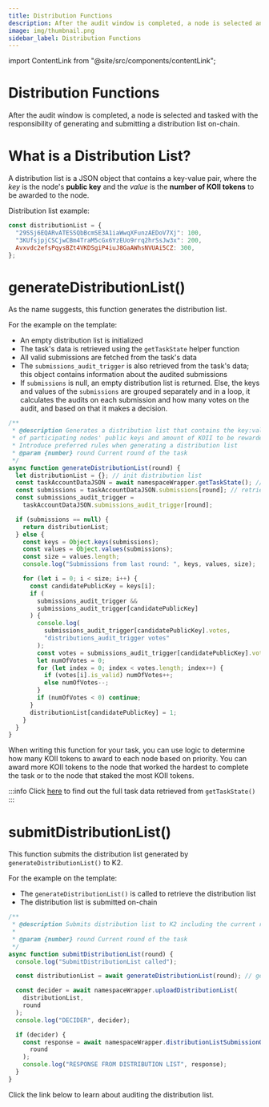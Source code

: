 ```yaml
---
title: Distribution Functions
description: After the audit window is completed, a node is selected and tasked with the responsibility of generating and submitting a distribution list on-chain.
image: img/thumbnail.png
sidebar_label: Distribution Functions
---
```


import ContentLink from "@site/src/components/contentLink";

# Distribution Functions

After the audit window is completed, a node is selected and tasked with the responsibility of generating and submitting a distribution list on-chain.

# What is a Distribution List?

A distribution list is a JSON object that contains a key-value pair, where the _key_ is the node's **public key** and the _value_ is the **number of KOII tokens** to be awarded to the node.

Distribution list example:

```javascript
const distributionList = {
  "29SSj6EQARvATESSQbBcmSE3A1iaWwqXFunzAEDoV7Xj": 100,
  "3KUfsjpjCSCjwCBm4TraM5cGx6YzEUo9rrq2hrSsJw3x": 200,
  Avxvdc2efsPqysBZt4VKDSgiP4iuJ8GaAWhsNVUAi5CZ: 300,
};
```

# generateDistributionList()

As the name suggests, this function generates the distribution list.

For the example on the template:

- An empty distribution list is initialized
- The task's data is retrieved using the `getTaskState` helper function
- All valid submissions are fetched from the task's data
- The `submissions_audit_trigger` is also retrieved from the task's data; this object contains information about the audited submissions
- If `submissions` is null, an empty distribution list is returned. Else, the keys and values of the `submissions` are grouped separately and in a loop, it calculates the audits on each submission and how many votes on the audit, and based on that it makes a decision.

```javascript
/**
 * @description Generates a distribution list that contains the key:value pair
 * of participating nodes' public keys and amount of KOII to be rewarded.
 * Introduce preferred rules when generating a distribution list
 * @param {number} round Current round of the task
 */
async function generateDistributionList(round) {
  let distributionList = {}; // init distribution list
  const taskAccountDataJSON = await namespaceWrapper.getTaskState(); // retrieve task data
  const submissions = taskAccountDataJSON.submissions[round]; // retrieve submissions
  const submissions_audit_trigger =
    taskAccountDataJSON.submissions_audit_trigger[round];

  if (submissions == null) {
    return distributionList;
  } else {
    const keys = Object.keys(submissions);
    const values = Object.values(submissions);
    const size = values.length;
    console.log("Submissions from last round: ", keys, values, size);

    for (let i = 0; i < size; i++) {
      const candidatePublicKey = keys[i];
      if (
        submissions_audit_trigger &&
        submissions_audit_trigger[candidatePublicKey]
      ) {
        console.log(
          submissions_audit_trigger[candidatePublicKey].votes,
          "distributions_audit_trigger votes"
        );
        const votes = submissions_audit_trigger[candidatePublicKey].votes;
        let numOfVotes = 0;
        for (let index = 0; index < votes.length; index++) {
          if (votes[i].is_valid) numOfVotes++;
          else numOfVotes--;
        }
        if (numOfVotes < 0) continue;
      }
      distributionList[candidatePublicKey] = 1;
    }
  }
}
```

When writing this function for your task, you can use logic to determine how many KOII tokens to award to each node based on priority. You can award more KOII tokens to the node that worked the hardest to complete the task or to the node that staked the most KOII tokens.

:::info
Click [here](/develop/microservices-and-tasks/task-development-kit-tdk/using-the-task-namespace/task-state) to find out the full task data retrieved from `getTaskState()`
:::

# submitDistributionList()

This function submits the distribution list generated by `generateDistributionList()` to K2.

For the example on the template:

- The `generateDistributionList()` is called to retrieve the distribution list
- The distribution list is submitted on-chain

```javascript
/**
 * @description Submits distribution list to K2 including the current round
 *
 * @param {number} round Current round of the task
 */
async function submitDistributionList(round) {
  console.log("SubmitDistributionList called");

  const distributionList = await generateDistributionList(round); // get distribution list

  const decider = await namespaceWrapper.uploadDistributionList(
    distributionList,
    round
  );
  console.log("DECIDER", decider);

  if (decider) {
    const response = await namespaceWrapper.distributionListSubmissionOnChain(
      round
    );
    console.log("RESPONSE FROM DISTRIBUTION LIST", response);
  }
}
```

Click the link below to learn about auditing the distribution list.

<ContentLink title="Audit Distribution List" link="./audit-function#audit-distribution-list" iconType="copy"/>
